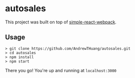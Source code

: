 # autosales

This project was built on top of [simple-react-webpack](https://github.com/AndrewTHuang/simple-react-webpack).

## Usage
```
> git clone https://github.com/AndrewTHuang/autosales.git
> cd autosales
> npm install
> npm start
```

There you go! You're up and running at ```localhost:3000```
